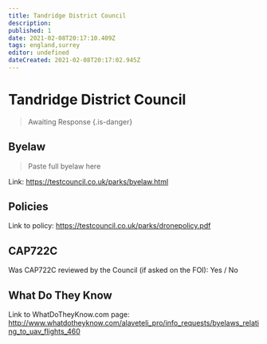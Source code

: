 ```yaml
---
title: Tandridge District Council
description:
published: 1
date: 2021-02-08T20:17:10.409Z
tags: england,surrey
editor: undefined
dateCreated: 2021-02-08T20:17:02.945Z
---
```


# Tandridge District Council
>  Awaiting Response
> {.is-danger}

## Byelaw
> Paste full byelaw here

Link:
https://testcouncil.co.uk/parks/byelaw.html

## Policies
Link to policy:
https://testcouncil.co.uk/parks/dronepolicy.pdf

## CAP722C

Was CAP722C reviewed by the Council (if asked on the FOI): Yes / No

## What Do They Know

Link to WhatDoTheyKnow.com page:
http://www.whatdotheyknow.com/alaveteli_pro/info_requests/byelaws_relating_to_uav_flights_460

